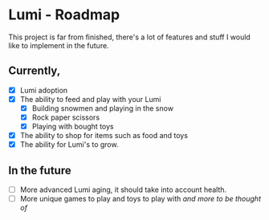 # Lumi - Roadmap

This project is far from finished, there's a lot of features and stuff I would like to implement in the future.

## Currently,

- [x] Lumi adoption
- [x] The ability to feed and play with your Lumi
  - [x] Building snowmen and playing in the snow
  - [x] Rock paper scissors
  - [x] Playing with bought toys
- [x] The ability to shop for items such as food and toys
- [x] The ability for Lumi's to grow.

## In the future

- [ ] More advanced Lumi aging, it should take into account health.
- [ ] More unique games to play and toys to play with
      _and more to be thought of_
